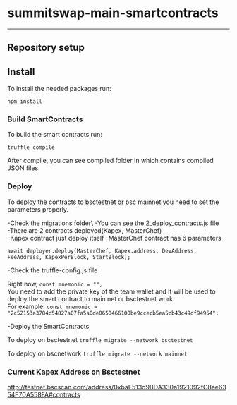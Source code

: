 # summitswap-main-smartcontracts

---

## Repository setup

## Install

To install the needed packages run:

`npm install`

### Build SmartContracts

To build the smart contracts run:

`truffle compile`

After compile, you can see compiled folder in which contains compiled JSON files.

### Deploy

To deploy the contracts to bsctestnet or bsc mainnet you need to set the parameters properly.

-Check the migrations folder\ 
-You can see the 2_deploy_contracts.js file\
-There are 2 contracts deployed(Kapex, MasterChef)\
-Kapex contract just deploy itself
-MasterChef contract has 6 parameters
 
 `await deployer.deploy(MasterChef, Kapex.address, DevAddress, FeeAddress, KapexPerBlock, StartBlock);`

-Check the truffle-config.js file

Right now, `const mnemonic = "";`\
You need to add the private key of the team wallet and It will be used to deploy the smart contract to main net or bsctestnet work\
For example: `const mnemonic = "2c52153a3784c54827a07fa5a0de0650466100be9ccecb5ea5cb43c49df94954";`

-Deploy the SmartContracts

To deploy on bsctestnet 
`truffle migrate --network bsctestnet` 

To deploy on bscnetwork
`truffle migrate --network mainnet`

### Current Kapex Address on Bsctestnet

http://testnet.bscscan.com/address/0xbaF513d9BDA330a1921092fC8ae6354F70A558FA#contracts



